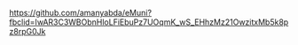 https://github.com/amanyabda/eMuni?fbclid=IwAR3C3WBObnHloLFiEbuPz7UOqmK_wS_EHhzMz21OwzitxMb5k8pz8rpG0Jk

